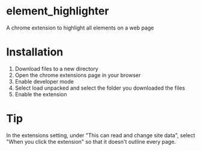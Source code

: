 # element_highlighter
A chrome extension to highlight all elements on a web page

# Installation
1. Download files to a new directory
2. Open the chrome extensions page in your browser
3. Enable developer mode
4. Select load unpacked and select the folder you downloaded the files
5. Enable the extension

# Tip
In the extensions setting, under "This can read and change site data", select "When you click the extension" so that it doesn't outline every page.

